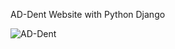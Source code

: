 AD-Dent Website with Python Django


![AD-Dent](https://user-images.githubusercontent.com/115580585/212703822-a746226b-68cb-4ee7-af8e-df3684c50252.gif)
